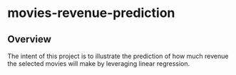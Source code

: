 # movies-revenue-prediction

## Overview 
The intent of this project is to illustrate the prediction of how much revenue the selected movies will make by leveraging linear regression. 